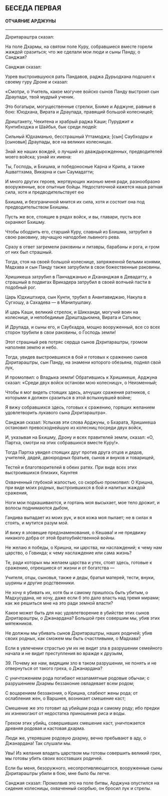 ## БЕСЕДА ПЕРВАЯ
#### ОТЧАЯНИЕ АРДЖУНЫ

---
Дхритараштра сказал:

На поле Дхармы, на святом поле Куру, собравшиеся вместе горели жаждой сразиться; что же сделали мои люди и сыны Панду, о Санджая?

Санджая сказал:

Узрев выстроившуюся рать Пандавов, раджа Дурьодхана подошел к своему гуру Дроне и сказал:

«Смотри, о Учитель, какое могучее войско сынов Панду выстроил сын Драупади, твой мудрый ученик.

Это богатыри, могущественные стрелки, Бхиме и Арджуне, равные в бою: Ююдхана, Вирата и Драупада, правящий большой колесницей;

Дриштакету, Чекитена и храбрый раджа Каши; Пуруджит и Кунтибходжа и Шайбья, бык среди людей:

Сильный Юдхаманью, бесстрашный Уттамоджа; [сын] Саубходры и [сыновья] Драупады, все на великих колесницах.

Знай же наших вождей, о лучший из дваждырожденных, предводителей моего войска; узнай их имена:

Ты, Господь, и Бхишма, и победоносные Карна и Крипа, а также Ашваттхама, Викарна и сын Саумадатти;

И много других героев, жертвующих жизнью меня ради, разнообразно вооруженные, все опытные бойцы. Недостаточной кажется наша ратная сила, хотя и предводительствует ею

Бхишма, и безграничной мнится их сила, хотя и состоит она под предводительством Бхишмы.

Пусть же все, стоящие в рядах войск, и вы, главари, пусть все охраняют Бхишму.

Чтобы ободрить его, старший Куру, славный из Бхишма, затрубил в свою раковину, звучащую наподобие львиного рева.

Сразу в ответ загремели раковины и литавры, барабаны и рога, и гром от них был страшный.

Тогда, стоя на своей большой колеснице, запряженной белыми конями, Мадхава и сын Панду также затрубили в свои божественные раковины.

Хришикеша затрубил в Панчаджанью и Дхананджая в Девадатту, а страшный в подвигах Врикадера затрубил в своей волчьей пасти в подобный рог.

Царь Юдхиштхира, сын Кунти, трубил в Анантавиджаю, Накула в Сугхошу, а Сахадева — в Манипушпаку.

И царь Каши, великий стрелок, и Шикханди, могучий воин на колеснице, и непобедимые Дриштадьюмна, Вирата и Сатьяки;

И Друпада, и сыны его, и Саубхадра, мощно вооруженный, все со всех сторон трубили в свои раковины, о Господь земли!

Этот страшный рев потряс сердца сынов Дхритараштры, громом наполняя землю и небо.

Тогда, увидев выстроившихся в бой и готовых к сражению сынов Дхритараштры, сын Панду, на знамени которого обезьяна, поднял свой лук,

И промолвил: о Владыка земли! Обратившись к Хришикеше, Арджуна сказал: «Среди двух войск останови мою колесницу», о Неизменный;

Чтобы я мог видеть стоящих здесь, алчущих сражения ратников, с которыми я должен сразиться в этой вспыхнувшей войне;

Я вижу собравшихся здесь, готовых к сражению, горящих желанием удовлетворить лукавого сына Дхритараштра».

Санджая сказал: Услыхав эти слова Арджуны, о Бхарата, Хришикеша остановил превосходнейшую из колесниц посреди двух войск,

И, указывая на Бхишму, Дрону и всех правителей земли, сказал: «О, Партха, смотри на этих собравшихся вместе Куру!».

Тогда Партха увидел стоящих друг против друга отцов и дедов, учителей, дядей, двоюродных братьев, сынов и внуков и товарищей,

Тестей и благотворителей в обеих ратях. При виде всех этих выстроившихся близких, Каунтея

Охваченный глубокой жалостью, со скорбью промолвил: О Кришна, при виде моих родных, выстроившихся в бой и налитых жаждой сражения,

Ноги мои подкашиваются, и гортань моя высыхает, мое тело дрожит, и волосы поднимаются дыбом,

Гандива выпадает из моих рук, и вся кожа моя пылает; не в силах я стоять, и мутится разум мой.

И вижу я зловещие предзнаменования, о Кешава! и не предвижу никакого добра от этой братоубийственной войны.

Не желаю я победы, о Кришна, ни царства, ни наслаждений; к чему нам царство, о Говинда; к чему наслаждение или сама жизнь?

Те, ради которых мы желаем царства и утех, стоят здесь, готовые к сражению, отрекшиеся от жизни и от богатства —

Учителя, отцы, сыновья, также и деды, братья матерей, тести, внуки, шурины и другие родственники.

Не хочу я убивать их, хотя бы и самому пришлось быть убитым, о Мадхусудана, не хочу, даже если б это дало власть над тремя мирами; как же решиться мне на это ради земной власти?

Какое может быть для нас удовлетворение в убийстве этих сынов Дхритараштры, о Джанардана? Большой грех совершим мы, убив этих мятежников.

Не должны мы убивать сынов Дхритараштры, наших родичей; убив своих родных, как сможем мы быть счастливыми, о Мадхава?

Если в увлечении страстью ум их не видит зла в разрушении семейного начала и не видит преступления во вражде к друзьям,

З9. Почему же нам, видящим зло в таком разрушении, не понять и не отвернуться от такого греха, о Джанардана?

С уничтожением рода погибают незапамятные родовые обычаи; с разрушением Дхармы беззаконие овладевает всем родом;

С воцарением беззакония, о Кришна, слабеют жены рода; от ослабления жен, о Варшнея, возникает смешение каст;

Смешение же это готовит ад убийцам рода и самому роду; ибо предки их изнемогают от недостатка приношения риса и воды.

Грехом этих убийц, совершивших смешение каст, уничтожается древняя родовая и кастовая дхарма.

Люди же, утерявшие родовую дхарму, вечно пребывают в аду, о Джанардана! Так слушали мы.

Увы! Из желания владеть царством мы готовы совершить великий грех, мы готовы убить своих восставших родичей.

Если бы меня, безоружного, несопротивляющегося, вооруженные сыны Дхритараштры убили в бою, мне было бы легче.

Санджая сказал: Промолвив это на поле битвы, Арджуна опустился на сидение колесницы, охваченный скорбью, он бросил лук и стрелы.
